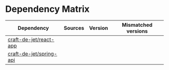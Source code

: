 # Dependency Matrix

Dependency | Sources | Version | Mismatched versions
---------- | ------- | ------- | -------------------
[craft-de-jet/react-app](https://github.com/craft-de-jet/react-app.git) |  | []() | 
[craft-de-jet/spring-api](https://github.com/craft-de-jet/spring-api.git) |  | []() | 
